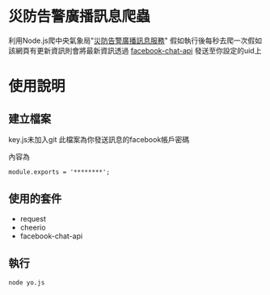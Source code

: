 # 災防告警廣播訊息爬蟲

利用Node.js爬中央氣象局"[災防告警廣播訊息服務](https://www.cwb.gov.tw/V7/prevent/PWS_History.htm)"
假如執行後每秒去爬一次假如該網頁有更新資訊則會將最新資訊透過 [facebook-chat-api](https://github.com/Schmavery/facebook-chat-api) 發送至你設定的uid上


# 使用說明

## 建立檔案

key.js未加入git 此檔案為你發送訊息的facebook帳戶密碼

內容為

    module.exports = '********';

## 使用的套件
 - request
 - cheerio
 - facebook-chat-api
 
 
## 執行

    node yo.js
    
